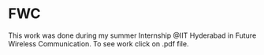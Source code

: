 # FWC
This work was done during my summer Internship @IIT Hyderabad  in Future Wireless Communication.
To see work click on .pdf file.
